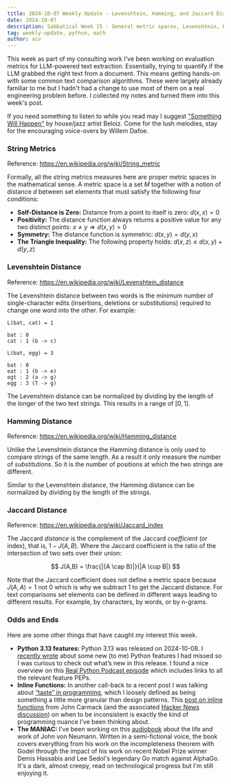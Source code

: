 ```yaml
---
title: 2024-10-07 Weekly Update - Levenshtein, Hamming, and Jaccard Distances
date: 2024-10-07
description: Sabbatical Week 15 - General metric spaces, Levenshtein, Hamming, and Jaccard distances plus links on Python 3.13, inline funtions, and The MANIAC
tag: weekly-update, python, math
author: acv
---
```


This week as part of my consulting work I’ve been working on evaluation metrics for LLM-powered text extraction. Essentially, trying to quantify if the LLM grabbed the right text from a document. This means getting hands-on with some common text comparison algorithms. These were largely already familiar to me but I hadn't had a change to use most of them on a real engineering problem before. I collected my notes and turned them into this week's post.

If you need something to listen to while you read may I suggest ["Something Will Happen"](https://open.spotify.com/track/5JfTTsxXiIwQKIWy9DcEV1?si=555abf6b6c804867) by house/jazz artist Beloiz. Come for the lush melodies, stay for the encouraging voice-overs by Willem Dafoe.

### String Metrics

Reference: <https://en.wikipedia.org/wiki/String_metric>

Formally, all the string metrics measures here are proper metric spaces in the mathematical sense. A metric space is a set $M$ together with a notion of distance $d$ between set elements that must satisfy the following four conditions:

- **Self-Distance is Zero:** Distance from a point to itself is zero: $d(x,x) = 0$
- **Positivity:** The distance function always returns a positive value for any two distinct points: $x \neq y \Rightarrow d(x,y) > 0$
- **Symmetry:** The distance function is symmetric: $d(x,y) = d(y,x)$
- **The Triangle Inequality:** The following property holds: $d(x,z) \leq d(x,y) + d(y,z)$

### Levenshtein Distance

Reference: <https://en.wikipedia.org/wiki/Levenshtein_distance>

The Levenshtein distance between two words is the minimum number of single-character edits (insertions, deletions or substitutions) required to change one word into the other. For example:

```text
L(bat, cat) = 1

bat : 0
cat : 1 (b -> c)

L(bat, egg) = 3

bat : 0
eat : 1 (b -> e)
egt : 2 (a -> g)
egg : 3 (T -> g)
```

The Levenshtein distance can be normalized by dividing by the length of the longer of the two text strings. This results in a range of $[0,1]$.

### Hamming Distance

Reference: <https://en.wikipedia.org/wiki/Hamming_distance>

Unlike the Levenshtein distance the Hamming distance is only used to compare strings of the same length. As a result it only measure the number of _substitutions_. So it is the number of positions at which the two strings are different.

Similar to the Levenshtein distance, the Hamming distance can be normalized by dividing by the length of the strings.

### Jaccard Distance

Reference: <https://en.wikipedia.org/wiki/Jaccard_index>

The Jaccard _distance_ is the complement of the Jaccard _coefficient_ (or index), that is, $1 - J(A,B)$. Where the Jaccard coefficient is the ratio of the intersection of two sets over their union:

$$
J(A,B) = \frac{|{A \cap B}|}{|A \cup B|}
$$

Note that the Jaccard coefficient does not define a metric space because $J(A,A) = 1$ not $0$ which is why we subtract $1$ to get the Jaccard distance. For text comparisons set elements can be defined in different ways leading to different results. For example, by characters, by words, or by n-grams.

### Odds and Ends

Here are some other things that have caught my interest this week.

- **Python 3.13 features:** Python 3.13 was released on 2024-10-08. I [recently wrote](https://www.acviana.com/posts/2024-09-23-weekly-update) about some new (to me) Python features I had missed so I was curious to check out what’s new in this release. I found a nice overview on this [Real Python Podcast episode](https://realpython.com/podcasts/rpp/223/) which includes links to all the relevant feature PEPs.
- **Inline Functions:** In another call-back to a recent post I was talking about [“taste” in programming](https://www.acviana.com/posts/2024-09-09-weekly-updat<D-s>), which I loosely defined as being something a little more granular than design patterns. This [post on inline functions](http://number-none.com/blow/john_carmack_on_inlined_code.html) from John Carmack (and the associated [Hacker News discussion](https://news.ycombinator.com/item?id=41758371)) on when to be inconsistent is exactly the kind of programming nuance I’ve been thinking about.
- **The MANIAC:** I’ve been working on this [audiobook](https://www.penguinrandomhouse.com/books/725022/the-maniac-by-benjamin-labatut/) about the life and work of John von Neumann. Written in a semi-fictional voice, the book covers everything from his work on the incompleteness theorem with Godel through the impact of his work on recent Nobel Prize winner Demis Hassabis and Lee Sedol's legendary Go match against AlphaGo. It's a dark, almost creepy, read on technological progress but I'm still enjoying it.
